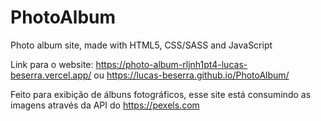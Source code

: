 # PhotoAlbum
Photo album site, made with HTML5, CSS/SASS and JavaScript

Link para o website: https://photo-album-rljnh1pt4-lucas-beserra.vercel.app/ ou https://lucas-beserra.github.io/PhotoAlbum/


Feito para exibição de álbuns fotográficos, esse site está consumindo as imagens através da API do https://pexels.com
